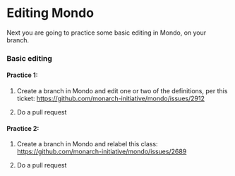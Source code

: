Editing Mondo
=============

Next you are going to practice some basic editing in Mondo, on your branch.

### Basic editing

#### Practice 1:

1.  Create a branch in Mondo and edit one or two of the definitions, per this ticket: <https://github.com/monarch-initiative/mondo/issues/2912>

2.  Do a pull request

#### Practice 2:

1.  Create a branch in Mondo and relabel this class: <https://github.com/monarch-initiative/mondo/issues/2689>

2.  Do a pull request

